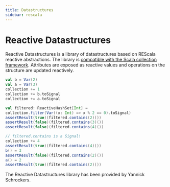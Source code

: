 ```yaml
---
title: Datastructures
sidebar: rescala
---
```

# Reactive Datastructures

Reactive Datastructures is a library of datastructures
based on REScala reactive abstractions. The library is
[compatible with the Scala collection framework](http://docs.scala-lang.org/overviews/core/architecture-of-scala-collections.html).
Attributes are exposed as reactive values
and operations on the structure are updated reactively.

```scala
val b = Var(2)
val a = Var(3)
collection += 1
collection += b.toSignal
collection += a.toSignal

val filtered: ReactiveHashSet[Int] =
collection.filter(Var((x: Int) => x % 2 == 0).toSignal)
assertResult(true)(filtered.contains(2)())
assertResult(false)(filtered.contains(3)())
assertResult(false)(filtered.contains(4)())

// filtered.contains is a Signal!
collection += 4
assertResult(true)(filtered.contains(4)())
b() = 3
assertResult(false)(filtered.contains(2)())
a() = 2
assertResult(true)(filtered.contains(2)())
```

The Reactive Datastructures library has been provided by
Yannick Schrockers.
